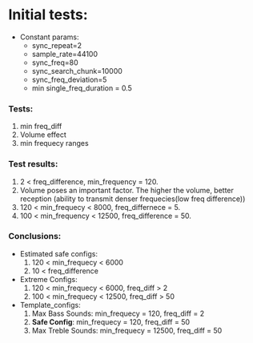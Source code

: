 # Initial tests:
- Constant params:
    * sync_repeat=2
    * sample_rate=44100
    * sync_freq=80
    * sync_search_chunk=10000
    * sync_freq_deviation=5
    * min single_freq_duration = 0.5

### Tests:
1. min freq_diff
2. Volume effect
4. min frequecy ranges

### Test results:
1. 2 < freq_difference, min_frequency = 120.
2. Volume poses an important factor. The higher the volume, better reception (ability to transmit denser frequecies(low freq difference))
4. 120 < min_frequecy < 8000, freq_differnece = 5.
5. 100 < min_frequency < 12500, freq_difference = 50.

### Conclusions:
- Estimated safe configs:
    1. 120 < min_frequecy < 6000
    2. 10 < freq_difference
- Extreme Configs:
    1. 120 < min_frequecy < 6000, freq_diff > 2
    2. 100 < min_frequecy < 12500, freq_diff > 50
- Template_configs:
    1. Max Bass Sounds: min_frequecy = 120, freq_diff = 2
    2. **Safe Config**: min_frequecy = 120, freq_diff = 50
    2. Max Treble Sounds: min_frequecy = 12500, freq_diff = 50
		
			

			
	
